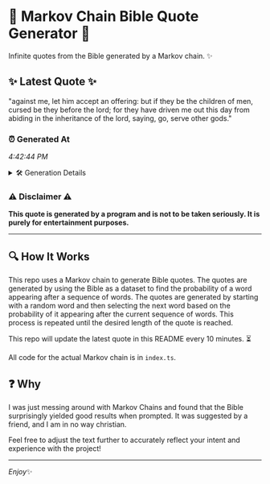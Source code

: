# 📖 Markov Chain Bible Quote Generator 📖

Infinite quotes from the Bible generated by a Markov chain. ✨

## ✨ Latest Quote ✨
"against me, let him accept an offering: but if they be the children of men, cursed be they before the lord; for they have driven me out this day from abiding in the inheritance of the lord, saying, go, serve other gods."

### ⏰ Generated At
*4:42:44 PM*

<details>
    <summary>🛠️ Generation Details</summary>
    <p>
        <strong>🌱 Seed:</strong> against<br>
        <strong>🔄 Iterations:</strong> 41<br>
        <strong>📜 Context History:</strong><br>[ against ]: me,<br>[ against, me, ]: let<br>[ against, me,, let ]: him<br>[ against, me,, let, him ]: accept<br>[ against, me,, let, him, accept ]: an<br>[ against, me,, let, him, accept, an ]: offering:<br>[ me,, let, him, accept, an, offering: ]: but<br>[ let, him, accept, an, offering:, but ]: if<br>[ him, accept, an, offering:, but, if ]: they<br>[ accept, an, offering:, but, if, they ]: be<br>[ an, offering:, but, if, they, be ]: the<br>[ offering:, but, if, they, be, the ]: children<br>[ but, if, they, be, the, children ]: of<br>[ if, they, be, the, children, of ]: men,<br>[ they, be, the, children, of, men, ]: cursed<br>[ be, the, children, of, men,, cursed ]: be<br>[ the, children, of, men,, cursed, be ]: they<br>[ children, of, men,, cursed, be, they ]: before<br>[ of, men,, cursed, be, they, before ]: the<br>[ men,, cursed, be, they, before, the ]: lord;<br>[ cursed, be, they, before, the, lord; ]: for<br>[ be, they, before, the, lord;, for ]: they<br>[ they, before, the, lord;, for, they ]: have<br>[ before, the, lord;, for, they, have ]: driven<br>[ the, lord;, for, they, have, driven ]: me<br>[ lord;, for, they, have, driven, me ]: out<br>[ for, they, have, driven, me, out ]: this<br>[ they, have, driven, me, out, this ]: day<br>[ have, driven, me, out, this, day ]: from<br>[ driven, me, out, this, day, from ]: abiding<br>[ me, out, this, day, from, abiding ]: in<br>[ out, this, day, from, abiding, in ]: the<br>[ this, day, from, abiding, in, the ]: inheritance<br>[ day, from, abiding, in, the, inheritance ]: of<br>[ from, abiding, in, the, inheritance, of ]: the<br>[ abiding, in, the, inheritance, of, the ]: lord,<br>[ in, the, inheritance, of, the, lord, ]: saying,<br>[ the, inheritance, of, the, lord,, saying, ]: go,<br>[ inheritance, of, the, lord,, saying,, go, ]: serve<br>[ of, the, lord,, saying,, go,, serve ]: other<br>[ the, lord,, saying,, go,, serve, other ]: gods.<br>
    </p>
</details>

### ⚠️ Disclaimer ⚠️
**This quote is generated by a program and is not to be taken seriously. It is purely for entertainment purposes.**

---

## 🔍 How It Works

This repo uses a Markov chain to generate Bible quotes. The quotes are generated by using the Bible as a dataset to find the probability of a word appearing after a sequence of words. The quotes are generated by starting with a random word and then selecting the next word based on the probability of it appearing after the current sequence of words. This process is repeated until the desired length of the quote is reached.

This repo will update the latest quote in this README every 10 minutes. ⏳

All code for the actual Markov chain is in `index.ts`.

## ❓ Why

I was just messing around with Markov Chains and found that the Bible surprisingly yielded good results when prompted. 
It was suggested by a friend, and I am in no way christian.

Feel free to adjust the text further to accurately reflect your intent and experience with the project!

---

*Enjoy*✨
